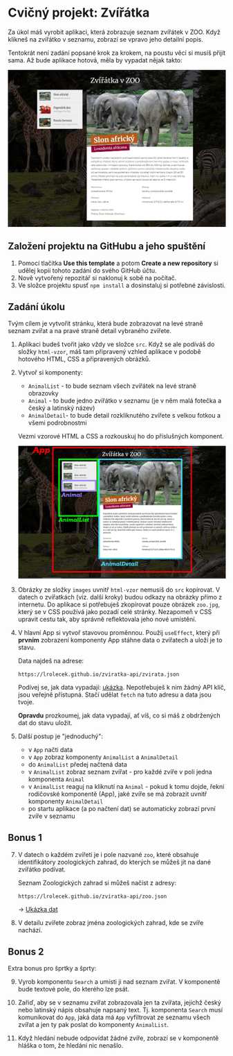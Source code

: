 # Cvičný projekt: Zvířátka

Za úkol máš vyrobit aplikaci, která zobrazuje seznam zvířátek v ZOO. Když klikneš na zvířátko v seznamu, zobrazí se vpravo jeho detailní popis.

Tentokrát není zadání popsané krok za krokem, na poustu věcí si musíš přijít sama. Až bude aplikace hotová, měla by vypadat nějak takto:

![ukázka výsledku](ukazka-vysledku.jpg)


## Založení projektu na GitHubu a jeho spuštění

1. Pomocí tlačítka **Use this template** a potom **Create a new repository** si udělej kopii tohoto zadání do svého GitHub účtu.
1. Nově vytvořený repozitář si naklonuj k sobě na počítač.
1. Ve složce projektu spusť `npm install` a dosinstaluj si potřebné závislosti.


## Zadání úkolu

Tvým cílem je vytvořit stránku, která bude zobrazovat na levé straně seznam zvířat a na pravé straně detail vybraného zvířete.

1. Aplikaci budeš tvořit jako vždy ve složce `src`. Když se ale podíváš do složky `html-vzor`, máš tam připravený vzhled aplikace v podobě hotového HTML, CSS a připravených obrázků.

2. Vytvoř si komponenty:

	- `AnimalList` - to bude seznam všech zvířátek na levé straně obrazovky
	- `Animal` - to bude jedno zvířátko v seznamu (je v něm malá fotečka a český a latinský název)
	- `AnimalDetail`- to bude detail rozkliknutého zvířete s velkou fotkou a všemi podrobnostmi

	Vezmi vzorové HTML a CSS a rozkouskuj ho do příslušných komponent.

	![ukázka rozložení komponent](rozlozeni-komponent.jpg)


3. Obrázky ze složky `images` uvnitř `html-vzor` nemusíš do `src` kopírovat. V datech o zvířatkách (viz. další kroky) budou odkazy na obrázky přímo z internetu. Do aplikace si potřebuješ zkopírovat pouze obrázek `zoo.jpg`, který se v CSS používá jako pozadí celé stránky. Nezapomeň v CSS upravit cestu tak, aby správně reflektovala jeho nové umístění.

4. V hlavní App si vytvoř stavovou proměnnou. Použij `useEffect`, který při **prvním** zobrazení komponenty App stáhne data o zvířatech a uloží je to stavu.

	Data najdeš na adrese:
	```
	https://lrolecek.github.io/zviratka-api/zvirata.json
	```
	Podívej se, jak data vypadají: [ukázka](https://lrolecek.github.io/zviratka-api/zvirata.json). Nepotřebuješ k nim žádný API klíč, jsou veřejně přístupná. Stačí udělat `fetch` na tuto adresu a data jsou tvoje.

	**Opravdu** prozkoumej, jak data vypadají, ať víš, co si máš z obdržených dat do stavu uložit.

6. Další postup je "jednoduchý":

	- v `App` načti data
	- v `App` zobraz komponenty `AnimalList` a `AnimalDetail`
	- do `AnimalList` předej načtená data
	- v `AnimalList` zobraz seznam zvířat - pro každé zvíře v poli jedna komponenta `Animal`
	- v `AnimalList` reaguj na kliknutí na `Animal` - pokud k tomu dojde, řekni rodičovské komponentě (App), jaké zvíře se má zobrazit uvnitř komponenty `AnimalDetail`
	- po startu aplikace (a po načtení dat) se automaticky zobrazí první zvíře v seznamu

## Bonus 1

7. V datech o každém zvířeti je i pole nazvané `zoo`, které obsahuje identifikátory zoologických zahrad, do kterých se můžeš jít na dané zvířátko podívat.

	Seznam Zoologických zahrad si můžeš načíst z adresy:
	```
	https://lrolecek.github.io/zviratka-api/zoo.json
	```
	→ [Ukázka dat](https://lrolecek.github.io/zviratka-api/zoo.json)

8. V detailu zvířete zobraz jména zoologických zahrad, kde se zvíře nachází.


## Bonus 2

Extra bonus pro šprtky a šprty:

9. Vyrob komponentu `Search` a umísti ji nad seznam zvířat. V komponentě bude textové pole, do kterého lze psát.

10. Zařiď, aby se v seznamu zvířat zobrazovala jen ta zvířata, jejichž český nebo latinský nápis obsahuje napsaný text. Tj. komponenta `Search` musí komunikovat do `App`, jaká data má `App` vyfiltrovat ze seznamu všech zvířat a jen ty pak poslat do komponenty `AnimalList`.

11. Když hledání nebude odpovídat žádné zvíře, zobrazí se v komponentě hláška o tom, že hledání nic nenašlo.

